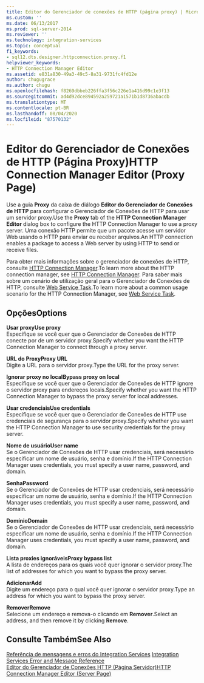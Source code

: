 ```yaml
---
title: Editor do Gerenciador de conexões de HTTP (página proxy) | Microsoft Docs
ms.custom: ''
ms.date: 06/13/2017
ms.prod: sql-server-2014
ms.reviewer: ''
ms.technology: integration-services
ms.topic: conceptual
f1_keywords:
- sql12.dts.designer.httpconnection.proxy.f1
helpviewer_keywords:
- HTTP Connection Manager Editor
ms.assetid: e831a830-49a3-49c5-8a31-9731fc4fd12e
author: chugugrace
ms.author: chugu
ms.openlocfilehash: f8269dbbeb226ffa3f56c226e1a416d99c1e3f13
ms.sourcegitcommit: ad4d92dce894592a259721a1571b1d8736abacdb
ms.translationtype: MT
ms.contentlocale: pt-BR
ms.lasthandoff: 08/04/2020
ms.locfileid: "87570132"
---
```

# <a name="http-connection-manager-editor-proxy-page"></a><span data-ttu-id="febc2-102">Editor do Gerenciador de Conexões de HTTP (Página Proxy)</span><span class="sxs-lookup"><span data-stu-id="febc2-102">HTTP Connection Manager Editor (Proxy Page)</span></span>
  <span data-ttu-id="febc2-103">Use a guia **Proxy** da caixa de diálogo **Editor do Gerenciador de Conexões de HTTP** para configurar o Gerenciador de Conexões de HTTP para usar um servidor proxy.</span><span class="sxs-lookup"><span data-stu-id="febc2-103">Use the **Proxy** tab of the **HTTP Connection Manager Editor** dialog box to configure the HTTP Connection Manager to use a proxy server.</span></span> <span data-ttu-id="febc2-104">Uma conexão HTTP permite que um pacote acesse um servidor Web usando o HTTP para enviar ou receber arquivos.</span><span class="sxs-lookup"><span data-stu-id="febc2-104">An HTTP connection enables a package to access a Web server by using HTTP to send or receive files.</span></span>  
  
 <span data-ttu-id="febc2-105">Para obter mais informações sobre o gerenciador de conexões de HTTP, consulte [HTTP Connection Manager](connection-manager/http-connection-manager.md).</span><span class="sxs-lookup"><span data-stu-id="febc2-105">To learn more about the HTTP connection manager, see [HTTP Connection Manager](connection-manager/http-connection-manager.md).</span></span> <span data-ttu-id="febc2-106">Para saber mais sobre um cenário de utilização geral para o Gerenciador de Conexões de HTTP, consulte [Web Service Task](control-flow/web-service-task.md).</span><span class="sxs-lookup"><span data-stu-id="febc2-106">To learn more about a common usage scenario for the HTTP Connection Manager, see [Web Service Task](control-flow/web-service-task.md).</span></span>  
  
## <a name="options"></a><span data-ttu-id="febc2-107">Opções</span><span class="sxs-lookup"><span data-stu-id="febc2-107">Options</span></span>  
 <span data-ttu-id="febc2-108">**Usar proxy**</span><span class="sxs-lookup"><span data-stu-id="febc2-108">**Use proxy**</span></span>  
 <span data-ttu-id="febc2-109">Especifique se você quer que o Gerenciador de Conexões de HTTP conecte por de um servidor proxy.</span><span class="sxs-lookup"><span data-stu-id="febc2-109">Specify whether you want the HTTP Connection Manager to connect through a proxy server.</span></span>  
  
 <span data-ttu-id="febc2-110">**URL do Proxy**</span><span class="sxs-lookup"><span data-stu-id="febc2-110">**Proxy URL**</span></span>  
 <span data-ttu-id="febc2-111">Digite a URL para o servidor proxy.</span><span class="sxs-lookup"><span data-stu-id="febc2-111">Type the URL for the proxy server.</span></span>  
  
 <span data-ttu-id="febc2-112">**Ignorar proxy no local**</span><span class="sxs-lookup"><span data-stu-id="febc2-112">**Bypass proxy on local**</span></span>  
 <span data-ttu-id="febc2-113">Especifique se você quer que o Gerenciador de Conexões de HTTP ignore o servidor proxy para endereços locais.</span><span class="sxs-lookup"><span data-stu-id="febc2-113">Specify whether you want the HTTP Connection Manager to bypass the proxy server for local addresses.</span></span>  
  
 <span data-ttu-id="febc2-114">**Usar credenciais**</span><span class="sxs-lookup"><span data-stu-id="febc2-114">**Use credentials**</span></span>  
 <span data-ttu-id="febc2-115">Especifique se você quer que o Gerenciador de Conexões de HTTP use credenciais de segurança para o servidor proxy.</span><span class="sxs-lookup"><span data-stu-id="febc2-115">Specify whether you want the HTTP Connection Manager to use security credentials for the proxy server.</span></span>  
  
 <span data-ttu-id="febc2-116">**Nome de usuário**</span><span class="sxs-lookup"><span data-stu-id="febc2-116">**User name**</span></span>  
 <span data-ttu-id="febc2-117">Se o Gerenciador de Conexões de HTTP usar credenciais, será necessário especificar um nome de usuário, senha e domínio.</span><span class="sxs-lookup"><span data-stu-id="febc2-117">If the HTTP Connection Manager uses credentials, you must specify a user name, password, and domain.</span></span>  
  
 <span data-ttu-id="febc2-118">**Senha**</span><span class="sxs-lookup"><span data-stu-id="febc2-118">**Password**</span></span>  
 <span data-ttu-id="febc2-119">Se o Gerenciador de Conexões de HTTP usar credenciais, será necessário especificar um nome de usuário, senha e domínio.</span><span class="sxs-lookup"><span data-stu-id="febc2-119">If the HTTP Connection Manager uses credentials, you must specify a user name, password, and domain.</span></span>  
  
 <span data-ttu-id="febc2-120">**Domínio**</span><span class="sxs-lookup"><span data-stu-id="febc2-120">**Domain**</span></span>  
 <span data-ttu-id="febc2-121">Se o Gerenciador de Conexões de HTTP usar credenciais, será necessário especificar um nome de usuário, senha e domínio.</span><span class="sxs-lookup"><span data-stu-id="febc2-121">If the HTTP Connection Manager uses credentials, you must specify a user name, password, and domain.</span></span>  
  
 <span data-ttu-id="febc2-122">**Lista proxies ignoráveis**</span><span class="sxs-lookup"><span data-stu-id="febc2-122">**Proxy bypass list**</span></span>  
 <span data-ttu-id="febc2-123">A lista de endereços para os quais você quer ignorar o servidor proxy.</span><span class="sxs-lookup"><span data-stu-id="febc2-123">The list of addresses for which  you want to bypass the proxy server.</span></span>  
  
 <span data-ttu-id="febc2-124">**Adicionar**</span><span class="sxs-lookup"><span data-stu-id="febc2-124">**Add**</span></span>  
 <span data-ttu-id="febc2-125">Digite um endereço para o qual você quer ignorar o servidor proxy.</span><span class="sxs-lookup"><span data-stu-id="febc2-125">Type an address for which you want to bypass the proxy server.</span></span>  
  
 <span data-ttu-id="febc2-126">**Remover**</span><span class="sxs-lookup"><span data-stu-id="febc2-126">**Remove**</span></span>  
 <span data-ttu-id="febc2-127">Selecione um endereço e remova-o clicando em **Remover**.</span><span class="sxs-lookup"><span data-stu-id="febc2-127">Select an address, and then remove it by clicking **Remove**.</span></span>  
  
## <a name="see-also"></a><span data-ttu-id="febc2-128">Consulte Também</span><span class="sxs-lookup"><span data-stu-id="febc2-128">See Also</span></span>  
 <span data-ttu-id="febc2-129">[Referência de mensagens e erros do Integration Services](../../2014/integration-services/integration-services-error-and-message-reference.md) </span><span class="sxs-lookup"><span data-stu-id="febc2-129">[Integration Services Error and Message Reference](../../2014/integration-services/integration-services-error-and-message-reference.md) </span></span>  
 [<span data-ttu-id="febc2-130">Editor do Gerenciador de Conexões HTTP &#40;Página Servidor&#41;</span><span class="sxs-lookup"><span data-stu-id="febc2-130">HTTP Connection Manager Editor &#40;Server Page&#41;</span></span>](../../2014/integration-services/http-connection-manager-editor-server-page.md)  
  
  
